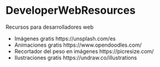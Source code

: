# DeveloperWebResources
Recursos para desarrolladores web
<ul>
  <li>Imágenes gratis https://unsplash.com/es</li>
  <li>Animaciones gratis https://www.opendoodles.com/</li>
  <li>Recortador del peso en imágenes https://picresize.com/</li>
  <li>Ilustraciones gratis https://undraw.co/illustrations</li>
</ul>
